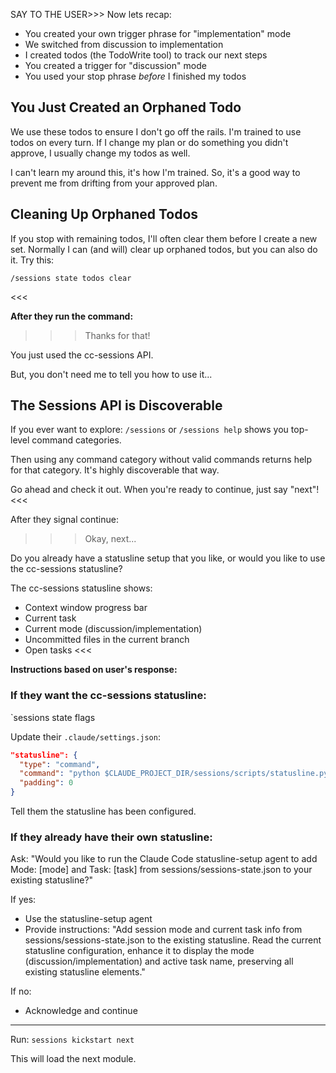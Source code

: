 SAY TO THE USER>>>
Now lets recap:

- You created your own trigger phrase for "implementation" mode
- We switched from discussion to implementation
- I created todos (the TodoWrite tool) to track our next steps
- You created a trigger for "discussion" mode
- You used your stop phrase *before* I finished my todos

## You Just Created an Orphaned Todo

We use these todos to ensure I don't go off the rails. I'm trained to use todos on every turn. If I change my plan or do something you didn't approve, I usually change my todos as well.

I can't learn my around this, it's how I'm trained. So, it's a good way to prevent me from drifting from your approved plan.

## Cleaning Up Orphaned Todos

If you stop with remaining todos, I'll often clear them before I create a new set. Normally I can (and will) clear up orphaned todos, but you can also do it. Try this:

```
/sessions state todos clear
```
<<<

**After they run the command:**

>>>Thanks for that! 

You just used the cc-sessions API. 

But, you don't need me to tell you how to use it...

## The Sessions API is Discoverable

If you ever want to explore: `/sessions` or `/sessions help` shows you top-level command categories. 

Then using any command category without valid commands returns help for that category. It's highly discoverable that way.

Go ahead and check it out. When you're ready to continue, just say "next"!
<<<

After they signal continue:

>>> Okay, next...

Do you already have a statusline setup that you like, or would you like to use the cc-sessions statusline?

The cc-sessions statusline shows:
- Context window progress bar
- Current task
- Current mode (discussion/implementation)
- Uncommitted files in the current branch
- Open tasks
<<<

**Instructions based on user's response:**

### If they want the cc-sessions statusline:

`sessions state flags

Update their `.claude/settings.json`:

```json
"statusline": {
  "type": "command",
  "command": "python $CLAUDE_PROJECT_DIR/sessions/scripts/statusline.py",
  "padding": 0
}
```

Tell them the statusline has been configured.

### If they already have their own statusline:

Ask: "Would you like to run the Claude Code statusline-setup agent to add Mode: [mode] and Task: [task] from sessions/sessions-state.json to your existing statusline?"

If yes:
- Use the statusline-setup agent
- Provide instructions: "Add session mode and current task info from sessions/sessions-state.json to the existing statusline. Read the current statusline configuration, enhance it to display the mode (discussion/implementation) and active task name, preserving all existing statusline elements."

If no:
- Acknowledge and continue

---

Run: `sessions kickstart next`

This will load the next module.
